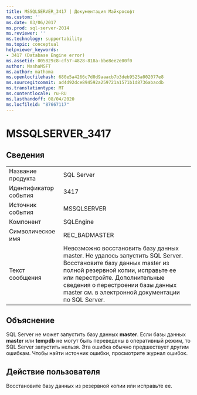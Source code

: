 ```yaml
---
title: MSSQLSERVER_3417 | Документация Майкрософт
ms.custom: ''
ms.date: 03/06/2017
ms.prod: sql-server-2014
ms.reviewer: ''
ms.technology: supportability
ms.topic: conceptual
helpviewer_keywords:
- 3417 (Database Engine error)
ms.assetid: 005829c8-cf57-4828-818a-bbe8ee2e00f0
author: MashaMSFT
ms.author: mathoma
ms.openlocfilehash: 680e5a4266c7d0d9aaacb7b3deb9525a002077e8
ms.sourcegitcommit: ad4d92dce894592a259721a1571b1d8736abacdb
ms.translationtype: MT
ms.contentlocale: ru-RU
ms.lasthandoff: 08/04/2020
ms.locfileid: "87667117"
---
```

# <a name="mssqlserver_3417"></a>MSSQLSERVER_3417
    
## <a name="details"></a>Сведения  
  
|||  
|-|-|  
|Название продукта|SQL Server|  
|Идентификатор события|3417|  
|Источник события|MSSQLSERVER|  
|Компонент|SQLEngine|  
|Символическое имя|REC_BADMASTER|  
|Текст сообщения|Невозможно восстановить базу данных master. Не удалось запустить SQL Server. Восстановите базу данных master из полной резервной копии, исправьте ее или перестройте. Дополнительные сведения о перестроении базы данных master см. в электронной документации по SQL Server.|  
  
## <a name="explanation"></a>Объяснение  
 SQL Server не может запустить базу данных **master**. Если базы данных **master** или **tempdb** не могут быть переведены в оперативный режим, то SQL Server запустить нельзя. Эта ошибка обычно предшествует другим ошибкам. Чтобы найти источник ошибки, просмотрите журнал ошибок.  
  
## <a name="user-action"></a>Действие пользователя  
 Восстановите базу данных из резервной копии или исправьте ее.  
  
  
